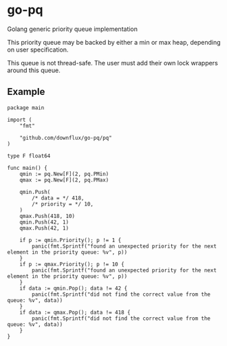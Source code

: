 # go-pq
Golang generic priority queue implementation

This priority queue may be backed by either a min or max heap, depending on user specification.

This queue is not thread-safe. The user must add their own lock wrappers around this queue.

## Example

```golang
package main

import (
	"fmt"

	"github.com/downflux/go-pq/pq"
)

type F float64

func main() {
	qmin := pq.New[F](2, pq.PMin)
	qmax := pq.New[F](2, pq.PMax)

	qmin.Push(
		/* data = */ 418,
		/* priority = */ 10,
	)
	qmax.Push(418, 10)
	qmin.Push(42, 1)
	qmax.Push(42, 1)

	if p := qmin.Priority(); p != 1 {
		panic(fmt.Sprintf("found an unexpected priority for the next element in the priority queue: %v", p))
	}
	if p := qmax.Priority(); p != 10 {
		panic(fmt.Sprintf("found an unexpected priority for the next element in the priority queue: %v", p))
	}
	if data := qmin.Pop(); data != 42 {
		panic(fmt.Sprintf("did not find the correct value from the queue: %v", data))
	}
	if data := qmax.Pop(); data != 418 {
		panic(fmt.Sprintf("did not find the correct value from the queue: %v", data))
	}
}
```

